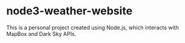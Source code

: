 # node3-weather-website

This is a personal project created using Node.js, which interacts with MapBox and Dark Sky APIs. 
